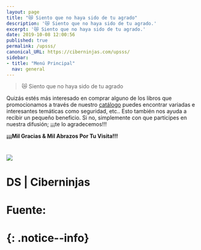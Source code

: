 ```yaml
---
layout: page
title: "😿 Siento que no haya sido de tu agrado"
description: '😿 Siento que no haya sido de tu agrado.'
excerpt: '😿 Siento que no haya sido de tu agrado.'
date: 2019-10-08 12:00:56
published: true
permalink: /upsss/
canonical_URL: https://ciberninjas.com/upsss/
sidebar:
- title: "Menú Principal"
  nav: general
---
```

> 😿 Siento que no haya sido de tu agrado

Quizás estés más interesado en comprar alguno de los libros que promocionamos a través de nuestro [catálogo](/catalogo/) puedes encontrar variadas e interesantes temáticas como seguridad, etc..  Esto también nos ayuda a recibir un pequeño beneficio. Si no, simplemente con que participes en nuestra difusión; ¡¡¡te lo agradecemos!!!

**¡¡¡Mil Gracias & Mil Abrazos Por Tu Visita!!!**

# <figure>
#     <a href="/assets/img/Fx636.jpg" class="image-popup"><img src="/assets/img/F.jpg"></a>
#     <figcaption>DS | Ciberninjas</figcaption>
# </figure>

# **Fuente**: [](URL "")
# {: .notice--info}